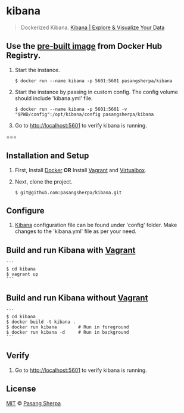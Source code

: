 # kibana

> Dockerized Kibana. [Kibana | Explore & Visualize Your Data][4]



## Use the [pre-built image][8] from Docker Hub Registry.

1. Start the instance.

	```
	$ docker run --name kibana -p 5601:5601 pasangsherpa/kibana
	```

2. Start the instance by passing in custom config. The config volume should include 'kibana.yml' file.

	```
	$ docker run --name kibana -p 5601:5601 -v "$PWD/config":/opt/kibana/config pasangsherpa/kibana
	```

3. Go to [http://localhost:5601](http://localhost:5601) to verify kibana is running.

===

## Installation and Setup

1. First, Install [Docker][1] **OR** Install [Vagrant][6] and [Virtualbox][7].

2. Next, clone the project.

    ```
    $ git@github.com:pasangsherpa/kibana.git
    ```

## Configure 

1. [Kibana][4] configuration file can be found under 'config' folder. Make changes to the 'kibana.yml' file as per your need.


## Build and run Kibana with [Vagrant][6]

    ```
    $ cd kibana
    $ vagrant up
    ```


## Build and run Kibana without [Vagrant][6]

    ```
    $ cd kibana
    $ docker build -t kibana .
    $ docker run kibana        # Run in foreground    
    $ docker run kibana -d     # Run in background
    ```

## Verify
1. Go to [http://localhost:5601](http://localhost:5601) to verify kibana is running.


## License

[MIT](http://opensource.org/licenses/MIT) © [Pasang Sherpa](https://github.com/pasangsherpa)

[1]: https://docs.docker.com/compose/install/
[2]: https://www.elastic.co/products/elasticsearch
[3]: https://www.elastic.co/products/logstash
[4]: https://www.elastic.co/products/kibana
[5]: https://www.elastic.co/guide/en/logstash/current/plugins-inputs-lumberjack.html
[6]: http://www.vagrantup.com/downloads.html
[7]: https://www.virtualbox.org/wiki/Downloads
[8]: https://registry.hub.docker.com/u/pasangsherpa/kibana/